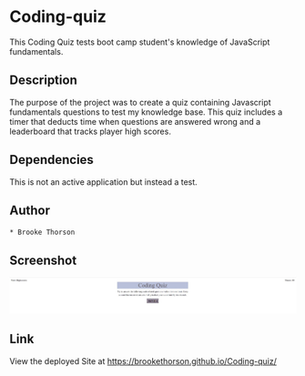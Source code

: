 # Coding-quiz

This Coding Quiz tests boot camp student's knowledge of JavaScript fundamentals. 

## Description 

The purpose of the project was to create a quiz containing Javascript fundamentals questions to test my knowledge base. This quiz includes a timer that deducts time when questions are answered wrong and a leaderboard that tracks player high scores. 

## Dependencies

This is not an active application but instead a test.

## Author 

    * Brooke Thorson

## Screenshot
 
![alt text](https://github.com/Brookethorson/Coding-quiz/blob/main/Assets/Screen%20Grab.JPG)



## Link 

View the deployed Site at https://brookethorson.github.io/Coding-quiz/